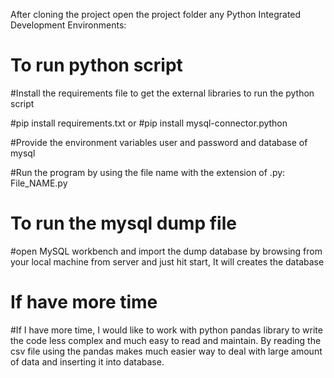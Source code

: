 After cloning the project open the project folder any Python Integrated Development Environments:

# To run python script

#Install the requirements file to get the external libraries to run the python script

#pip install requirements.txt
                 or
#pip install mysql-connector.python

#Provide the environment variables user and password and database of mysql

#Run the program by using the file name with the extension of .py: File_NAME.py

# To run the mysql dump file

#open MySQL workbench and import the dump database by browsing from your local machine from server and just hit start, It will creates the database 

# If have more time

#If I have more time, I would like to work with python pandas library to write the code less complex and much easy to read and maintain. By reading the csv file using the pandas makes much easier way to deal with large amount of data and inserting it into database.
